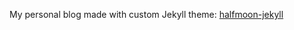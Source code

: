 My personal blog made with custom Jekyll theme: [halfmoon-jekyll](https://github.com/roldyclark/halfmoon-jekyll)
